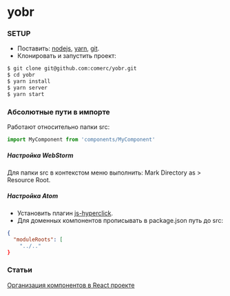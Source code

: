 # yobr

### SETUP

- Поставить: [nodejs](https://nodejs.org/), [yarn](https://yarnpkg.com/), [git](https://www.atlassian.com/git/tutorials/install-git).
- Клонировать и запустить проект:
```bash
$ git clone git@github.com:comerc/yobr.git
$ cd yobr
$ yarn install
$ yarn server
$ yarn start
```

### Абсолютные пути в импорте

Работают относительно папки src:
```javascript
import MyComponent from 'components/MyComponent'
```

##### Настройка WebStorm
Для папки src в контекстом меню выполнить: Mark Directory as > Resource Root.

##### Настройка Atom
- Установить плагин [js-hyperclick](https://atom.io/packages/js-hyperclick).
- Для доменных компонентов прописывать в package.json путь до src:
```json
{
  "moduleRoots": [
    "../.."
}
```

### Статьи

[Организация компонентов в React проекте](https://habrahabr.ru/post/326018/)